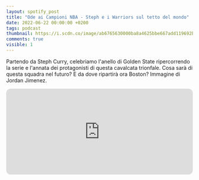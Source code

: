 ```yaml
---
layout: spotify_post
title: "Ode ai Campioni NBA - Steph e i Warriors sul tetto del mondo"
date: 2022-06-22 00:00:00 +0200
tags: podcast
thumbnail: https://i.scdn.co/image/ab6765630000ba8a4625bbe667add119692b290a
comments: true
visible: 1
---
```


Partendo da Steph Curry, celebriamo l'anello di Golden State ripercorrendo la serie e l'annata dei protagonisti di questa cavalcata trionfale. Cosa sarà di questa squadra nel futuro? E da dove ripartirà ora Boston? Immagine di Jordan Jimenez.


<iframe style="border-radius:12px" 
src="https://open.spotify.com/embed/episode/2b4XteG3kg2NTrSNsUEgr9?utm_source=generator" 
width="100%" height="232" frameBorder="0" allowfullscreen="" 
allow="autoplay; clipboard-write; encrypted-media; fullscreen; picture-in-picture"></iframe>
